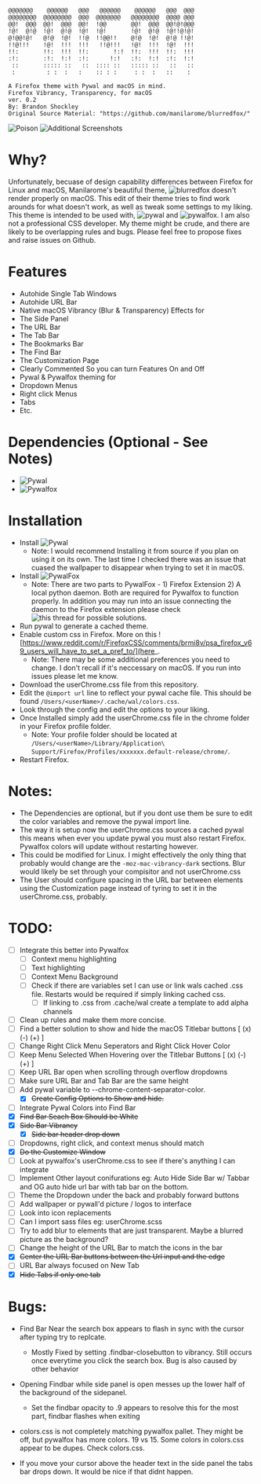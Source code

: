 ```
@@@@@@@    @@@@@@   @@@   @@@@@@    @@@@@@   @@@  @@@
@@@@@@@@  @@@@@@@@  @@@  @@@@@@@   @@@@@@@@  @@@@ @@@
@@!  @@@  @@!  @@@  @@!  !@@       @@!  @@@  @@!@!@@@
!@!  @!@  !@!  @!@  !@!  !@!       !@!  @!@  !@!!@!@!
@!@@!@!   @!@  !@!  !!@  !!@@!!    @!@  !@!  @!@ !!@!
!!@!!!    !@!  !!!  !!!   !!@!!!   !@!  !!!  !@!  !!!
!!:       !!:  !!!  !!:       !:!  !!:  !!!  !!:  !!!
:!:       :!:  !:!  :!:      !:!   :!:  !:!  :!:  !:!
 ::       ::::: ::   ::  :::: ::   ::::: ::   ::   ::
 :         : :  :   :    :: : :     : :  :   ::    :

A Firefox theme with Pywal and macOS in mind. 
Firefox Vibrancy, Transparency, for macOS
ver. 0.2
By: Brandon Shockley
Original Source Material: "https://github.com/manilarome/blurredfox/"
```
![Poison](https://i.imgur.com/0Amq1Y9.png)
![Additional Screenshots](https://imgur.com/a/Sh0vzDS)

# Why? 
Unfortunately, becuase of design capability differences between Firefox for Linux and macOS, 
Manilarome's beautiful theme, ![blurredfox](https://github.com/manilarome/blurredfox) doesn't render properly on macOS. This edit of their theme tries 
to find work arounds for what doesn't work, as well as tweak some settings to my liking. This 
theme is intended to be used with, ![pywal](https://github.com/dylanaraps/pywal) and ![pywalfox](https://github.com/Frewacom/pywalfox). I am also 
not a professional CSS developer. My theme might be crude, and there are likely to be 
overlapping rules and bugs. Please feel free to propose fixes and raise issues on Github. 

# Features
- Autohide Single Tab Windows
- Autohide URL Bar
- Native macOS Vibrancy (Blur & Transparency) Effects for
 - The Side Panel
 - The URL Bar
 - The Tab Bar
 - The Bookmarks Bar
 - The Find Bar
 - The Customization Page
- Clearly Commented So you can turn Features On and Off
- Pywal & Pywalfox theming for 
 - Dropdown Menus 
 - Right click Menus
 - Tabs
 - Etc.

# Dependencies (Optional - See Notes)
- ![Pywal](https://github.com/dylanaraps/pywal)
- ![Pywalfox](https://github.com/Frewacom/pywalfox)

# Installation
- Install ![Pywal](https://github.com/dylanaraps/pywal/wiki/Installation)
  - Note: I would recommend Installing it from source if you plan on using it on its own. The last time I checked there was an issue that cuased the wallpaper to disappear when trying to set it in macOS. 
- Install ![PywalFox](https://github.com/Frewacom/pywalfox)
  - Note: There are two parts to PywalFox - 1) Firefox Extension 2) A local python daemon. Both are required for Pywalfox to function properly. In addition you may run into an issue connecting the daemon to the Firefox extension please check ![this thread for possible solutions](https://github.com/Frewacom/pywalfox/issues/34).
- Run pywal to generate a cached theme.
- Enable custom css in Firefox. More on this ![https://www.reddit.com/r/FirefoxCSS/comments/brmi8v/psa_firefox_v69_users_will_have_to_set_a_pref_to/](here_.
  - Note: There may be some additional preferences you need to change. I don't recall if it's neccessary on macOS. If you run into issues please let me know. 
- Download the userChrome.css file from this repository. 
- Edit the `@import url` line to reflect your pywal cache file. This should be found `/Users/<userName>/.cache/wal/colors.css`.
- Look through the config and edit the options to your liking. 
- Once Installed simply add the userChrome.css file in the chrome folder in your Firefox profile folder. 
  - Note: Your profile folder should be located at `/Users/<userName>/Library/Application\ Support/Firefox/Profiles/xxxxxxx.default-release/chrome/`.
- Restart Firefox.
  
# Notes: 
  - The Dependencies are optional, but if you dont use them be sure to edit the color variables and remove the pywal import line.
  - The way it is setup now the userChrome.css sources a cached pywal this means when ever you update pywal you must also restart Firefox. Pywalfox colors will update without restarting however. 
  - This could be modified for Linux. I might effectively the only thing that probably would change are the `-moz-mac-vibrancy-dark` sections. Blur would likely be set through your compisitor and not userChrome.css
  - The User should configure spacing in the URL bar between elements using the Customization page instead of tyring to set it in the userChrome.css, probably.

# TODO:
- [ ] Integrate this better into Pywalfox
   -  [ ] Context menu highlighting
   -  [ ] Text highlighting 
   -  [ ] Context Menu Background
   -  [ ] Check if there are variables set I can use or link wals cached .css file. Restarts
            would be required if simply linking cached css. 
        - [ ] If linking to .css from .cache/wal create a template to add alpha channels
-  [ ] Clean up rules and make them more concise. 
-  [ ] Find a better solution to show and hide the macOS Titlebar buttons [ (x) (-) (+) ]
-  [ ] Change Right Click Menu Seperators and Right Click Hover Color
-  [ ] Keep Menu Selected When Hovering over the Titlebar Buttons [ (x) (-) (+) ]
-  [ ] Keep URL Bar open when scrolling through overflow dropdowns
-  [ ] Make sure URL Bar and Tab Bar are the same height
-  [ ] Add pywal variable to --chrome-content-separator-color.
    -  [X] <del>Create Config Options to Show and hide.</del>
-  [ ] Integrate Pywal Colors into Find Bar</del>
-  [X] <del>Find Bar Seach Box Should be White
-  [X] <del>Side Bar Vibrancy</del>
    - [X] <del>Side bar header drop down</del>
-  [ ] Dropdowns, right click, and context menus should match
-  [X] <del>Do the Customize Window</del>
-  [ ] Look at pywalfox's userChrome.css to see if there's anything I can integrate
-  [ ] Implement Other layout conifurations eg: Auto Hide Side Bar w/ Tabbar and OG
        auto hide url bar with tab bar on the bottom. 
-  [ ] Theme the Dropdown under the back and probably forward buttons
-  [ ] Add wallpaper or pywall'd picture / logos to interface
-  [ ] Look into icon replacements
-  [ ] Can I import sass files eg: userChrome.scss 
-  [ ] Try to add blur to elements that are just transparent. Maybe a blurred picture as the background? 
-  [ ] Change the height of the URL Bar to match the icons in the bar
-  [X] <del>Center the URL Bar buttons between the Url input and the edge</del>
-  [ ] URL Bar always focused on New Tab 
-  [X] <del>Hide Tabs if only one tab</del>

# Bugs:
* Find Bar Near the search box appears to flash in sync with the cursor after typing try to 
replcate.
    - Mostly Fixed by setting .findbar-closebutton to vibrancy. Still occurs once everytime 
    you click the search box. Bug is also caused by other behavior

* Opening Findbar while side panel is open messes up the lower half of the background of the
sidepanel.  
    - Set the findbar opacity to .9 appears to resolve this for the most part, findbar flashes
    when exiting

* colors.css is not completely matching pywalfox pallet. They might be off, but pywalfox has 
more colors. 19 vs 15. Some colors in colors.css appear to be dupes. Check colors.css.

* If you move your cursor above the header text in the side panel the tabs bar drops down. It
would be nice if that didnt happen. 
